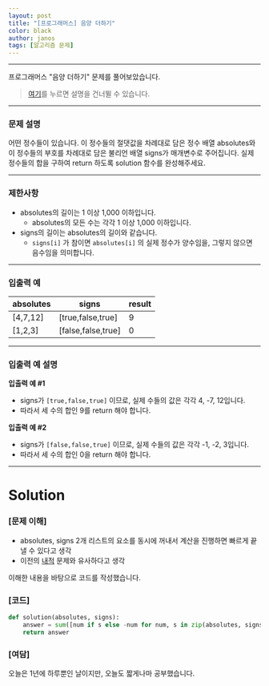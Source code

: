 ```yaml
---
layout: post
title: "[프로그래머스] 음양 더하기"
color: black
author: janos
tags: [알고리즘 문제]
---
```


---

프로그래머스 "음양 더하기" 문제를 풀어보았습니다.

> [여기](#solution)를 누르면 설명을 건너뛸 수 있습니다.

---

### **문제 설명**

어떤 정수들이 있습니다. 이 정수들의 절댓값을 차례대로 담은 정수 배열 absolutes와 이 정수들의 부호를 차례대로 담은 불리언 배열 signs가 매개변수로 주어집니다. 실제 정수들의 합을 구하여 return 하도록 solution 함수를 완성해주세요.

---

### 제한사항

- absolutes의 길이는 1 이상 1,000 이하입니다.
    - absolutes의 모든 수는 각각 1 이상 1,000 이하입니다.
- signs의 길이는 absolutes의 길이와 같습니다.
    - `signs[i]` 가 참이면 `absolutes[i]` 의 실제 정수가 양수임을, 그렇지 않으면 음수임을 의미합니다.

---

### 입출력 예

| absolutes | signs              | result |
|-----------|--------------------|--------|
| [4,7,12]  | [true,false,true]  | 9      |
| [1,2,3]   | [false,false,true] | 0      |

---

### 입출력 예 설명

**입출력 예 #1**

- signs가 `[true,false,true]` 이므로, 실제 수들의 값은 각각 4, -7, 12입니다.
- 따라서 세 수의 합인 9를 return 해야 합니다.

**입출력 예 #2**

- signs가 `[false,false,true]` 이므로, 실제 수들의 값은 각각 -1, -2, 3입니다.
- 따라서 세 수의 합인 0을 return 해야 합니다.

---

# Solution

### [문제 이해]

- absolutes, signs 2개 리스트의 요소를 동시에 꺼내서 계산을 진행하면 빠르게 끝낼 수 있다고 생각
- 이전의 [내적](https://jeon-repo.github.io/2021/08/13/%ED%94%84%EB%A1%9C%EA%B7%B8%EB%9E%98%EB%A8%B8%EC%8A%A4-%EB%82%B4%EC%A0%81.html) 문제와 유사하다고 생각

이해한 내용을 바탕으로 코드를 작성했습니다.

### [코드]

```python
def solution(absolutes, signs):
    answer = sum([num if s else -num for num, s in zip(absolutes, signs)])
    return answer
```

### [여담]

오늘은 1년에 하루뿐인 날이지만, 오늘도 짧게나마 공부했습니다.